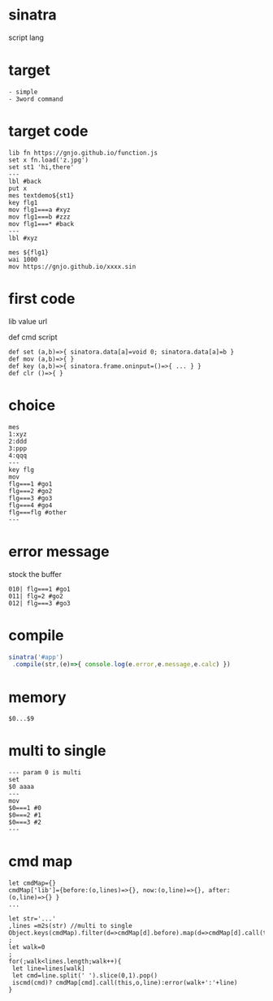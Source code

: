 # sinatra
script lang

# target
```
- simple
- 3word command
```

# target code
```
lib fn https://gnjo.github.io/function.js 
set x fn.load('z.jpg')
set st1 'hi,there'
---
lbl #back
put x
mes textdemo${st1}
key flg1
mov flg1===a #xyz
mov flg1===b #zzz
mov flg1===* #back
---
lbl #xyz

mes ${flg1}
wai 1000
mov https://gnjo.github.io/xxxx.sin
```

# first code
lib value url

def cmd script
```
def set (a,b)=>{ sinatora.data[a]=void 0; sinatora.data[a]=b }
def mov (a,b)=>{ }
def key (a,b)=>{ sinatora.frame.oninput=()=>{ ... } }
def clr ()=>{ }
```

# choice
```
mes
1:xyz
2:ddd
3:ppp
4:qqq
---
key flg
mov 
flg===1 #go1
flg===2 #go2
flg===3 #go3
flg===4 #go4
flg===flg #other
---
```

# error message
stock the buffer
```
010| flg===1 #go1
011| flg=2 #go2
012| flg===3 #go3
```

# compile
```js
sinatra('#app')
 .compile(str,(e)=>{ console.log(e.error,e.message,e.calc) }) 
```

# memory
```
$0...$9
```

# multi to single
```
--- param 0 is multi
set
$0 aaaa
---
mov
$0===1 #0
$0===2 #1
$0===3 #2
---
```

# cmd map
```
let cmdMap={}
cmdMap['lib']={before:(o,lines)=>{}, now:(o,line)=>{}, after:(o,line)=>{} }
...
```
```
let str='...'
,lines =m2s(str) //multi to single
Object.keys(cmdMap).filter(d=>cmdMap[d].before).map(d=>cmdMap[d].call(this,o,lines)
;
let walk=0
;
for(;walk<lines.length;walk++){
 let line=lines[walk]
 let cmd=line.split(' ').slice(0,1).pop()
 iscmd(cmd)? cmdMap[cmd].call(this,o,line):error(walk+':'+line)
}





```




